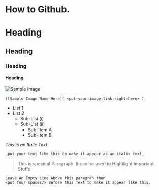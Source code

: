 # How to Github.

# Heading
## Heading
### Heading
#### Heading

![Sample Image](https://cdn.analyticsvidhya.com/wp-content/uploads/2020/05/Practical-guide-to-Git-GitHub-for-absolute-beginner.jpg)

    ![Sample Image Name Here]( <put-your-image-link-right-here> )

* List 1
* List 2
  * Sub-List (i)
  * Sub-List (ii)
    * Sub-Item A
    * Sub-Item B

_This is an Italic Text_
   
    _put your text like this to make it appear as an italic text_

> This is specical Paragraph. It can be used to Hightlight Important Stuffs

    Leave An Empty Line Above this paragrah then
    <put four spaces/> Before this Text to make it appear like this.
    
    
    
     
     
    
